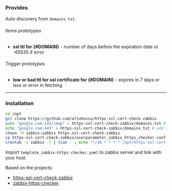 
### Provides

Auto discovery from `domains.txt`.
###### Items prototypes
* **ssl ttl for {#DOMAIN}** - number of days before the expiration date or -65535 if error

###### Trigger prototypes
* **low or bad ttl for ssl certificate for {#DOMAIN}** - expires in 7 days or less or error in fetching

___

### Installation

``` bash
cd /opt
git clone https://github.com/altuhovsu/https-ssl-cert-check-zabbix
echo "google.com:143/imap" > https-ssl-cert-check-zabbix/domains.txt # add some domains and ports/protocol
echo "google.com:443" > https-ssl-cert-check-zabbix/domains.txt # add some domains and ports/protocol
chown -R zabbix:zabbix https-ssl-cert-check-zabbix
cp https-ssl-cert-check-zabbix/userparameter_zabbix_https_checker.conf /etc/zabbix/zabbix_agent2.d/userparameter_zabbix_https_checker.conf
crontab -u zabbix -l | (cat - ; echo "*/10 * * * * /opt/https-ssl-cert-check-zabbix/cron.sh &> /dev/null") | crontab -u zabbix -
```

Import `template_zabbix-https-checker.yaml` to zabbix server and link with your host.

Based on the projects:
* [https-ssl-cert-check-zabbix](https://github.com/selivan/https-ssl-cert-check-zabbix)
* [zabbix-https-checker](https://github.com/tarwirdur/zabbix-https-checker).

